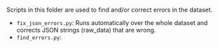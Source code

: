 Scripts in this folder are used to find and/or correct errors in the dataset.

* `fix_json_errors.py`: Runs automatically over the whole dataset and corrects
                        JSON strings (raw_data) that are wrong.
* `find_errors.py`: 